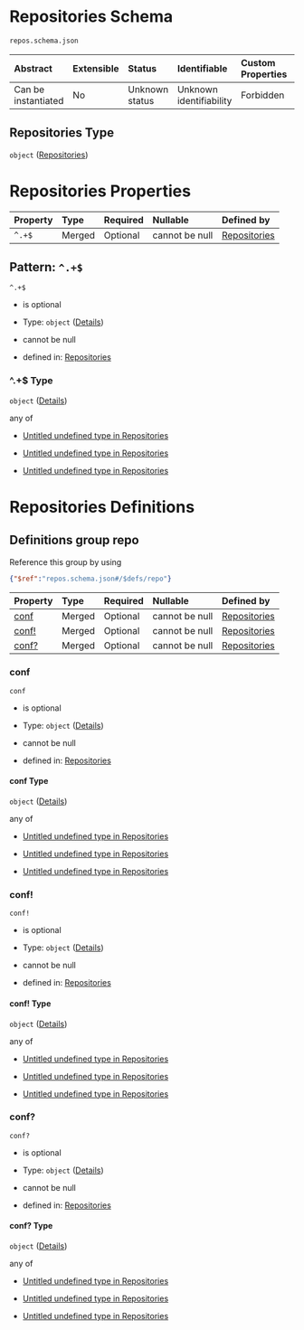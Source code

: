 # Repositories Schema

```txt
repos.schema.json
```



| Abstract            | Extensible | Status         | Identifiable            | Custom Properties | Additional Properties | Access Restrictions | Defined In                                                           |
| :------------------ | :--------- | :------------- | :---------------------- | :---------------- | :-------------------- | :------------------ | :------------------------------------------------------------------- |
| Can be instantiated | No         | Unknown status | Unknown identifiability | Forbidden         | Forbidden             | none                | [repos.schema.json](../out/repos.schema.json "open original schema") |

## Repositories Type

`object` ([Repositories](repos.md))

# Repositories Properties

| Property | Type   | Required | Nullable       | Defined by                                                                     |
| :------- | :----- | :------- | :------------- | :----------------------------------------------------------------------------- |
| `^.+$`   | Merged | Optional | cannot be null | [Repositories](repos-defs-repo.md "repos.schema.json#/patternProperties/^.+$") |

## Pattern: `^.+$`



`^.+$`

*   is optional

*   Type: `object` ([Details](repos-defs-repo.md))

*   cannot be null

*   defined in: [Repositories](repos-defs-repo.md "repos.schema.json#/patternProperties/^.+$")

### ^.+$ Type

`object` ([Details](repos-defs-repo.md))

any of

*   [Untitled undefined type in Repositories](repos-defs-repo-anyof-0.md "check type definition")

*   [Untitled undefined type in Repositories](repos-defs-repo-anyof-1.md "check type definition")

*   [Untitled undefined type in Repositories](repos-defs-repo-anyof-2.md "check type definition")

# Repositories Definitions

## Definitions group repo

Reference this group by using

```json
{"$ref":"repos.schema.json#/$defs/repo"}
```

| Property         | Type   | Required | Nullable       | Defined by                                                                                          |
| :--------------- | :----- | :------- | :------------- | :-------------------------------------------------------------------------------------------------- |
| [conf](#conf)    | Merged | Optional | cannot be null | [Repositories](repos-defs-repo-properties-conf.md "repos.schema.json#/$defs/repo/properties/conf")  |
| [conf!](#conf-1) | Merged | Optional | cannot be null | [Repositories](repos-defs-repo-properties-conf.md "repos.schema.json#/$defs/repo/properties/conf!") |
| [conf?](#conf-2) | Merged | Optional | cannot be null | [Repositories](repos-defs-repo-properties-conf.md "repos.schema.json#/$defs/repo/properties/conf?") |

### conf



`conf`

*   is optional

*   Type: `object` ([Details](repos-defs-repo-properties-conf.md))

*   cannot be null

*   defined in: [Repositories](repos-defs-repo-properties-conf.md "repos.schema.json#/$defs/repo/properties/conf")

#### conf Type

`object` ([Details](repos-defs-repo-properties-conf.md))

any of

*   [Untitled undefined type in Repositories](repos-defs-repo-properties-conf-anyof-0.md "check type definition")

*   [Untitled undefined type in Repositories](repos-defs-repo-properties-conf-anyof-1.md "check type definition")

*   [Untitled undefined type in Repositories](repos-defs-repo-properties-conf-anyof-2.md "check type definition")

### conf!



`conf!`

*   is optional

*   Type: `object` ([Details](repos-defs-repo-properties-conf.md))

*   cannot be null

*   defined in: [Repositories](repos-defs-repo-properties-conf.md "repos.schema.json#/$defs/repo/properties/conf!")

#### conf! Type

`object` ([Details](repos-defs-repo-properties-conf.md))

any of

*   [Untitled undefined type in Repositories](repos-defs-repo-properties-conf-anyof-0.md "check type definition")

*   [Untitled undefined type in Repositories](repos-defs-repo-properties-conf-anyof-1.md "check type definition")

*   [Untitled undefined type in Repositories](repos-defs-repo-properties-conf-anyof-2.md "check type definition")

### conf?



`conf?`

*   is optional

*   Type: `object` ([Details](repos-defs-repo-properties-conf.md))

*   cannot be null

*   defined in: [Repositories](repos-defs-repo-properties-conf.md "repos.schema.json#/$defs/repo/properties/conf?")

#### conf? Type

`object` ([Details](repos-defs-repo-properties-conf.md))

any of

*   [Untitled undefined type in Repositories](repos-defs-repo-properties-conf-anyof-0.md "check type definition")

*   [Untitled undefined type in Repositories](repos-defs-repo-properties-conf-anyof-1.md "check type definition")

*   [Untitled undefined type in Repositories](repos-defs-repo-properties-conf-anyof-2.md "check type definition")
